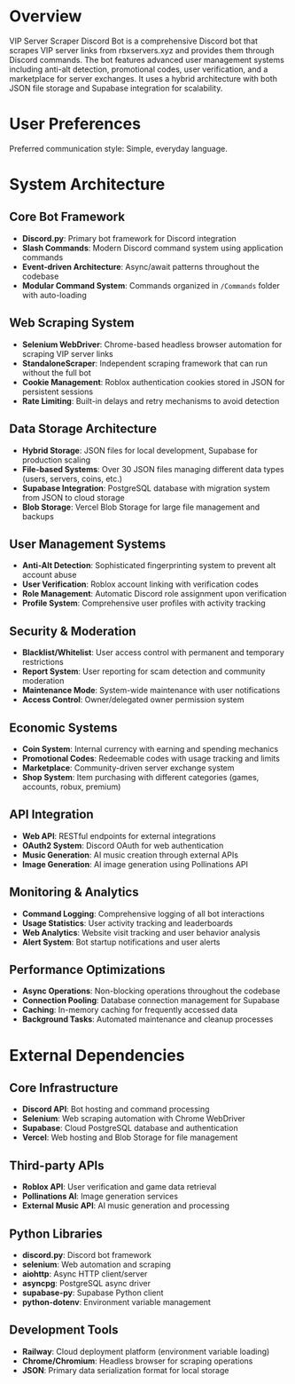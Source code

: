 # Overview

VIP Server Scraper Discord Bot is a comprehensive Discord bot that scrapes VIP server links from rbxservers.xyz and provides them through Discord commands. The bot features advanced user management systems including anti-alt detection, promotional codes, user verification, and a marketplace for server exchanges. It uses a hybrid architecture with both JSON file storage and Supabase integration for scalability.

# User Preferences

Preferred communication style: Simple, everyday language.

# System Architecture

## Core Bot Framework
- **Discord.py**: Primary bot framework for Discord integration
- **Slash Commands**: Modern Discord command system using application commands
- **Event-driven Architecture**: Async/await patterns throughout the codebase
- **Modular Command System**: Commands organized in `/Commands` folder with auto-loading

## Web Scraping System
- **Selenium WebDriver**: Chrome-based headless browser automation for scraping VIP server links
- **StandaloneScraper**: Independent scraping framework that can run without the full bot
- **Cookie Management**: Roblox authentication cookies stored in JSON for persistent sessions
- **Rate Limiting**: Built-in delays and retry mechanisms to avoid detection

## Data Storage Architecture
- **Hybrid Storage**: JSON files for local development, Supabase for production scaling
- **File-based Systems**: Over 30 JSON files managing different data types (users, servers, coins, etc.)
- **Supabase Integration**: PostgreSQL database with migration system from JSON to cloud storage
- **Blob Storage**: Vercel Blob Storage for large file management and backups

## User Management Systems
- **Anti-Alt Detection**: Sophisticated fingerprinting system to prevent alt account abuse
- **User Verification**: Roblox account linking with verification codes
- **Role Management**: Automatic Discord role assignment upon verification
- **Profile System**: Comprehensive user profiles with activity tracking

## Security & Moderation
- **Blacklist/Whitelist**: User access control with permanent and temporary restrictions
- **Report System**: User reporting for scam detection and community moderation
- **Maintenance Mode**: System-wide maintenance with user notifications
- **Access Control**: Owner/delegated owner permission system

## Economic Systems
- **Coin System**: Internal currency with earning and spending mechanics
- **Promotional Codes**: Redeemable codes with usage tracking and limits
- **Marketplace**: Community-driven server exchange system
- **Shop System**: Item purchasing with different categories (games, accounts, robux, premium)

## API Integration
- **Web API**: RESTful endpoints for external integrations
- **OAuth2 System**: Discord OAuth for web authentication
- **Music Generation**: AI music creation through external APIs
- **Image Generation**: AI image generation using Pollinations API

## Monitoring & Analytics
- **Command Logging**: Comprehensive logging of all bot interactions
- **Usage Statistics**: User activity tracking and leaderboards
- **Web Analytics**: Website visit tracking and user behavior analysis
- **Alert System**: Bot startup notifications and user alerts

## Performance Optimizations
- **Async Operations**: Non-blocking operations throughout the codebase
- **Connection Pooling**: Database connection management for Supabase
- **Caching**: In-memory caching for frequently accessed data
- **Background Tasks**: Automated maintenance and cleanup processes

# External Dependencies

## Core Infrastructure
- **Discord API**: Bot hosting and command processing
- **Selenium**: Web scraping automation with Chrome WebDriver
- **Supabase**: Cloud PostgreSQL database and authentication
- **Vercel**: Web hosting and Blob Storage for file management

## Third-party APIs
- **Roblox API**: User verification and game data retrieval
- **Pollinations AI**: Image generation services
- **External Music API**: AI music generation and processing

## Python Libraries
- **discord.py**: Discord bot framework
- **selenium**: Web automation and scraping
- **aiohttp**: Async HTTP client/server
- **asyncpg**: PostgreSQL async driver
- **supabase-py**: Supabase Python client
- **python-dotenv**: Environment variable management

## Development Tools
- **Railway**: Cloud deployment platform (environment variable loading)
- **Chrome/Chromium**: Headless browser for scraping operations
- **JSON**: Primary data serialization format for local storage